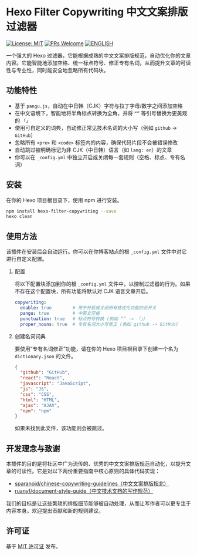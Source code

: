 # Hexo Filter Copywriting 中文文案排版过滤器

[![License: MIT](https://img.shields.io/badge/License-MIT-yellow.svg?style=for-the-badge)](https://opensource.org/licenses/MIT)
[![PRs Welcome](https://img.shields.io/badge/PRs-welcome-brightgreen.svg?style=for-the-badge)](http://makeapullrequest.com)
[![ENGLISH](https://img.shields.io/badge/English-Doc-blue.svg?style=for-the-badge)](./doc/README_ENG.md)

一个强大的 Hexo 过滤器，它能根据成熟的中文文案排版规范，自动优化你的文章内容。它能智能地添加空格、统一标点符号、修正专有名词，从而提升文章的可读性与专业性，同时能安全地忽略所有代码块。

## 功能特性

- 基于 `pangu.js`，自动在中日韩（CJK）字符与拉丁字母/数字之间添加空格
- 在中文语境下，智能地将半角标点转换为全角，并将 `“”` 等引号替换为更美观的 `「」`
- 使用可自定义的词典，自动修正常见技术名词的大小写（例如 `github` -> `GitHub`）
- 忽略所有 `<pre>` 和 `<code>` 标签内的内容，确保代码片段不会被错误修改
- 自动跳过被明确标记为非 CJK（中日韩）语言（如 `lang: en`）的文章
- 你可以在 `_config.yml` 中独立开启或关闭每一套规则（空格、标点、专有名词）

## 安装

在你的 Hexo 项目根目录下，使用 npm 进行安装。

```bash
npm install hexo-filter-copywriting --save
hexo clean
```

## 使用方法

该插件在安装后会自动运行。你可以在你博客站点的根 `_config.yml` 文件中对它进行自定义配置。

1. 配置
   
   将以下配置块添加到你的根 `_config.yml` 文件中，以控制过滤器的行为。如果不存在这个配置块，所有功能将默认对 CJK 语言文章开启。

   ```yaml
   copywriting:
     enable: true        # 用于开启或关闭所有格式化功能的总开关
     pangu: true         # 中英文空格
     punctuation: true   # 标点符号转换 (例如 “” -> 「」)
     proper_nouns: true  # 专有名词大小写修正 (例如 github -> GitHub)
   ```

2. 创建名词词典
   
   要使用“专有名词修正”功能，请在你的 Hexo 项目根目录下创建一个名为 `dictionary.json` 的文件。

   ```json
   {
     "github": "GitHub",
     "react": "React",
     "javascript": "JavaScript",
     "js": "JS",
     "css": "CSS",
     "html": "HTML",
     "ajax": "AJAX",
     "npm": "npm"
   }
   ```

   如果未找到此文件，该功能则会被跳过。

## 开发理念与致谢

本插件的目的是将社区中广为流传的、优秀的中文文案排版规范自动化，以提升文章的可读性。它是对以下两份重要指南中核心原则的具体代码实现：

- [sparanoid/chinese-copywriting-guidelines（中文文案排版指北）](https://github.com/sparanoid/chinese-copywriting-guidelines)
- [ruanyf/document-style-guide（中文技术文档的写作规范）](https://github.com/ruanyf/document-style-guide)

我们的目标是让这些繁琐的排版细节能够被自动处理，从而让写作者可以更专注于内容本身。欢迎提出贡献和新的规则建议。

## 许可证

基于 [MIT 许可证](./LICENSE) 发布。

